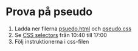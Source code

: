 # Prova på pseudo

1. Ladda ner filerna [psuedo.html](assets/pseudo.html) och [pseudo.css](assets/pseudo.css)
2. Se [CSS selectors](https://youtu.be/l1mER1bV0N0?t=639) från 10:40 till 17:00
3. Följ instruktionerna i css-filen
